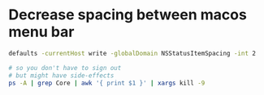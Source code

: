 # Decrease spacing between macos menu bar

```bash
defaults -currentHost write -globalDomain NSStatusItemSpacing -int 2

# so you don't have to sign out
# but might have side-effects
ps -A | grep Core | awk '{ print $1 }' | xargs kill -9
```